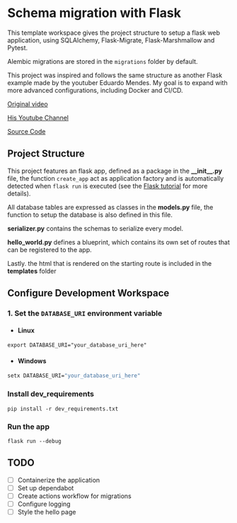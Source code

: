 # Schema migration with Flask

This template workspace gives the project structure to setup a flask web application, using SQLAlchemy, Flask-Migrate, Flask-Marshmallow and Pytest.

Alembic migrations are stored in the `migrations` folder by default.

This project was inspired and follows the same structure as another Flask example made by the youtuber Eduardo Mendes. My goal is to expand with more advanced configurations, including Docker and CI/CD.

[Original video](https://youtu.be/WzaKIRJBGXo)

[His Youtube Channel](https://www.youtube.com/@Dunossauro)

[Source Code](https://github.com/dunossauro/crudzin)

## Project Structure

This project features an flask app, defined as a package in the **\_\_init\_\_.py** file, the function `create_app` act as application factory and is automatically detected when `flask run` is executed (see the [Flask tutorial](https://flask.palletsprojects.com/en/3.0.x/tutorial/factory/) for more details).

All database tables are expressed as classes in the **models.py** file, the function to setup the database is also defined in this file.

**serializer.py** contains the schemas to serialize every model.

**hello_world.py** defines a blueprint, which contains its own set of routes that can be registered to the app.

Lastly. the html that is rendered on the starting route is included in the
**templates** folder

## Configure Development Workspace

### 1. Set the `DATABASE_URI` environment variable

- #### Linux

```shell
export DATABASE_URI="your_database_uri_here"
```

- #### Windows

```cmd
setx DATABASE_URI="your_database_uri_here"
```

### Install dev_requirements

```shell
pip install -r dev_requirements.txt
```

### Run the app

`flask run --debug`

## TODO

- [ ] Containerize the application
- [ ] Set up dependabot
- [ ] Create actions workflow for migrations
- [ ] Configure logging
- [ ] Style the hello page
